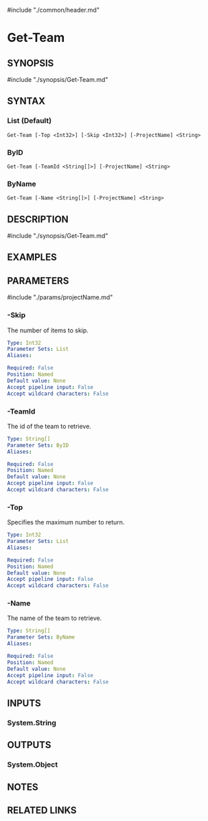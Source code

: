 #include "./common/header.md"

# Get-Team

## SYNOPSIS
#include "./synopsis/Get-Team.md"

## SYNTAX

### List (Default)
```
Get-Team [-Top <Int32>] [-Skip <Int32>] [-ProjectName] <String>
```

### ByID
```
Get-Team [-TeamId <String[]>] [-ProjectName] <String>
```

### ByName
```
Get-Team [-Name <String[]>] [-ProjectName] <String>
```

## DESCRIPTION
#include "./synopsis/Get-Team.md"

## EXAMPLES

## PARAMETERS

#include "./params/projectName.md"

### -Skip
The number of items to skip.

```yaml
Type: Int32
Parameter Sets: List
Aliases: 

Required: False
Position: Named
Default value: None
Accept pipeline input: False
Accept wildcard characters: False
```

### -TeamId
The id of the team to retrieve.

```yaml
Type: String[]
Parameter Sets: ByID
Aliases: 

Required: False
Position: Named
Default value: None
Accept pipeline input: False
Accept wildcard characters: False
```

### -Top
Specifies the maximum number to return.

```yaml
Type: Int32
Parameter Sets: List
Aliases: 

Required: False
Position: Named
Default value: None
Accept pipeline input: False
Accept wildcard characters: False
```

### -Name
The name of the team to retrieve.

```yaml
Type: String[]
Parameter Sets: ByName
Aliases: 

Required: False
Position: Named
Default value: None
Accept pipeline input: False
Accept wildcard characters: False
```

## INPUTS

### System.String


## OUTPUTS

### System.Object

## NOTES

## RELATED LINKS